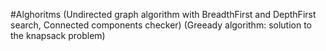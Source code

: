 #Alghoritms
(Undirected graph algorithm with BreadthFirst and DepthFirst search, Connected components checker)
(Greeady algorithm: solution to the knapsack problem)

